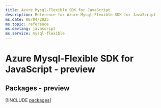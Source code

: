 ```yaml
---
title: Azure Mysql-Flexible SDK for JavaScript
description: Reference for Azure Mysql-Flexible SDK for JavaScript
ms.date: 06/04/2025
ms.topic: reference
ms.devlang: javascript
ms.service: mysql-flexible
---
```

# Azure Mysql-Flexible SDK for JavaScript - preview
## Packages - preview
[!INCLUDE [packages](mysql-flexible-index.md)]